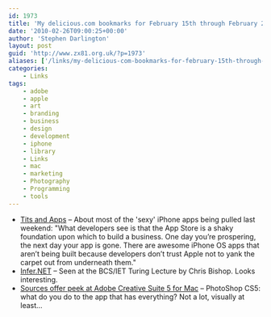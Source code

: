 ```yaml
---
id: 1973
title: 'My delicious.com bookmarks for February 15th through February 26th'
date: '2010-02-26T09:00:25+00:00'
author: 'Stephen Darlington'
layout: post
guid: 'http://www.zx81.org.uk/?p=1973'
aliases: ['/links/my-delicious-com-bookmarks-for-february-15th-through-february-26th.html']
categories:
    - Links
tags:
    - adobe
    - apple
    - art
    - branding
    - business
    - design
    - development
    - iphone
    - library
    - Links
    - mac
    - marketing
    - Photography
    - Programming
    - tools
---
```


- [Tits and Apps](http://daringfireball.net/2010/02/tits_and_apps) – About most of the 'sexy' iPhone apps being pulled last weekend: "What developers see is that the App Store is a shaky foundation upon which to build a business. One day you’re prospering, the next day your app is gone. There are awesome iPhone OS apps that aren’t being built because developers don’t trust Apple not to yank the carpet out from underneath them."
- [Infer.NET](http://research.microsoft.com/en-us/um/cambridge/projects/infernet/) – Seen at the BCS/IET Turing Lecture by Chris Bishop. Looks interesting.
- [Sources offer peek at Adobe Creative Suite 5 for Mac](http://www.appleinsider.com/articles/10/02/15/sources_offer_peek_at_adobe_creative_suite_5_for_mac.html) – PhotoShop CS5: what do you do to the app that has everything? Not a lot, visually at least…